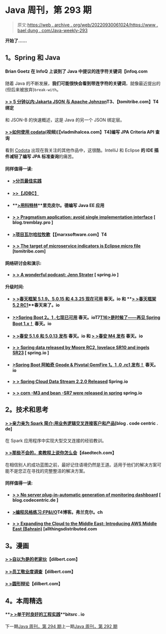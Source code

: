 # Java 周刊，第 293 期

> 原文:[https://web . archive . org/web/20220930061024/https://www . bael dung . com/Java-weekly-293](https://web.archive.org/web/20220930061024/https://www.baeldung.com/java-weekly-293)

**开始了……**

## **1。Spring 和 Java**

#### Brian Goetz 在 InfoQ 上谈到了 Java 中提议的连字符关键词【infoq.com

随着 Java 的不断发展，**我们可能很快会看到带连字符的关键词**，就像最近提出的(但后来被放弃)`break-with`。

#### **[> > 5 分钟以内:Jakarta JSON 与 Apache Johnzon](https://web.archive.org/web/20220628123056/https://www.tomitribe.com/blog/5-minutes-or-less-json-b-with-apache-johnzon/)T3、【tomitribe.com】T4 绑定**

和 JSON-B 的快速概述，这是 Java 的另一个 JSON 绑定层。

#### **[> >如何使用 codata](https://web.archive.org/web/20220628123056/https://vladmihalcea.com/codota-jpa-criteria-api/)**(视频)[【vladmihalcea.com】T4]编写 JPA Criteria API 查询

看到 [Codota](/web/20220628123056/https://www.baeldung.com/codota-article) 出现在我关注的其他作品中，这很酷。IntelliJ 和 Eclipse **的 IDE 插件减轻了编写 JPA 标准查询**的痛苦。

#### **同样值得一读:**

*   #### **[>分页最佳实践](https://web.archive.org/web/20220628123056/https://vladmihalcea.com/pagination-best-practices/)**

*   #### [>>【JDBC】](https://web.archive.org/web/20220628123056/https://vard-lokkur.blogspot.com/2019/08/jdbc-emulating-sequence.html)

*   #### **[>用科特林](https://web.archive.org/web/20220628123056/https://rieckpil.de/howto-write-java-ee-applications-with-kotlin/)**里克皮尔。德编写 Java EE 应用

*   #### **[> > Pragmatism application: avoid single implementation interface](https://web.archive.org/web/20220628123056/http://blog.tremblay.pro/2019/07/classmocking.html)** [ blog.tremblay.pro ]

*   #### **[>项目瓦尔哈拉牧歌](https://web.archive.org/web/20220628123056/https://marxsoftware.blogspot.com/2019/08/project-valhalla-eclairs.html)【【marxsoftware.com】T4**

*   #### [**> > The target of microservice indicators is Eclipse micro file**](https://web.archive.org/web/20220628123056/https://www.tomitribe.com/blog/microservices-metrics-targets-with-eclipse-microprofile/) [tomitribe.com]

#### **网络研讨会和演示:**

*   #### **[> > A wonderful podcast: Jenn Strater](https://web.archive.org/web/20220628123056/https://spring.io/blog/2019/08/02/a-bootiful-podcast-gradle-developer-advocate-jenn-strater)** [ spring.io ]

#### **升级时间:**

*   #### **[> >春天框架 5.1.9、5.0.15 和 4.3.25 现在可用](https://web.archive.org/web/20220628123056/https://spring.io/blog/2019/08/02/spring-framework-5-1-9-5-0-15-and-4-3-25-available-now)** 春天。io 和 **[> >春天框架 5.2 RC1](https://web.archive.org/web/20220628123056/https://spring.io/blog/2019/08/05/spring-framework-5-2-goes-rc1)**春天来了。io

*   #### **[>>Spring Boot 2。1 .七现已可用](https://web.archive.org/web/20220628123056/https://spring.io/blog/2019/08/06/spring-boot-2-1-7-available-now)** 春天。ioT7[T16>是时候了——再见 Spring Boot 1.x！](https://web.archive.org/web/20220628123056/https://spring.io/blog/2019/08/06/it-is-time-goodbye-spring-boot-1-x) 春天。io

*   #### **[> >春安 5.1.6 和 5.0.13 发布](https://web.archive.org/web/20220628123056/https://spring.io/blog/2019/08/05/spring-security-5-1-6-and-5-0-13-released)** 春天。io 和 **[> >春安 M4 发布](https://web.archive.org/web/20220628123056/https://spring.io/blog/2019/08/05/spring-security-5-2-0-m4-released)** 春天。io

*   #### **[> > Spring data released by Moore RC2, lovelace SR10 and ingels SR23](https://web.archive.org/web/20220628123056/https://spring.io/blog/2019/08/05/spring-data-moore-rc2-lovelace-sr10-and-ingalls-sr23-released)** [ spring.io ]

*   #### **[>Spring Boot 阿帕奇 Geode & Pivotal GemFire 1。1 .0 .rc1 发布！](https://web.archive.org/web/20220628123056/https://spring.io/blog/2019/08/02/spring-boot-for-apache-geode-pivotal-gemfire-1-1-0-rc1-released)** 春天。io

*   #### [**> > Spring Cloud Data Stream 2.2.0 Released**](https://web.archive.org/web/20220628123056/https://spring.io/blog/2019/07/30/spring-cloud-data-flow-2-2-0-released) Spring.io

*   #### [**> > corn -M3 and bean -SR7 were released in spring**](https://web.archive.org/web/20220628123056/https://spring.io/blog/2019/08/06/spring-session-corn-m3-and-bean-sr7-released) spring.io

## **2。技术和思考**

#### **[> >亲力亲为 Spark 简介:用业务逻辑交叉连接客户和产品](https://web.archive.org/web/20220628123056/https://blog.codecentric.de/en/2019/08/hands-on-spark-intro-cross-join-customers-and-products-with-business-logic/)**[blog . code centric . de]

在 Spark 应用程序中实现大型交叉连接的经验教训。

#### **[> >那些不会的，卖教程上说你怎么会](https://web.archive.org/web/20220628123056/https://daedtech.com/those-who-cant-sell-tutorials-on-how-you-can/)**【daedtech.com】

在相信别人的成功蓝图之前，最好记住语境仍然是王道。适用于他们的解决方案可能不是您正在寻找的完整整洁的解决方案。

#### **同样值得一读:**

*   #### **[> > No server plug-in-automatic generation of monitoring dashboard](https://web.archive.org/web/20220628123056/https://blog.codecentric.de/en/2019/07/serverless-plugin-cloudwatch-dashboard/)** [ blog.codecentric.de ]

*   #### **[>编程风格练习:FP&I/O](https://web.archive.org/web/20220628123056/https://blog.frankel.ch/exercises-programming-style/13/)T4博客。弗兰克尔。ch**

*   #### [**> > Expanding the Cloud to the Middle East: Introducing AWS Middle East (Bahrain)**](https://web.archive.org/web/20220628123056/https://www.allthingsdistributed.com/2019/07/aws-launches-middle-east-bahrain-region.html) [allthingsdistributed.com

## **3。漫画**

#### **[> >自以为是的老家伙](https://web.archive.org/web/20220628123056/https://dilbert.com/strip/2019-07-27)**【dilbert.com】

#### **[> >员工敬业度调查](https://web.archive.org/web/20220628123056/https://dilbert.com/strip/2019-07-25)**【dilbert.com】

#### **[> >圆形辩论](https://web.archive.org/web/20220628123056/https://dilbert.com/strip/2019-08-04)**【dilbert.com】

## **4。本周精选**

#### **[> >单干时良好的工程实践](https://web.archive.org/web/20220628123056/https://blog.bitsrc.io/good-engineering-practices-while-working-solo-ad872e727af4)**bitsrc . io

下一期[Java 周刊，第 294 期](/web/20220628123056/https://www.baeldung.com/java-weekly-294)上一期[Java 周刊，第 292 期](/web/20220628123056/https://www.baeldung.com/java-weekly-292)